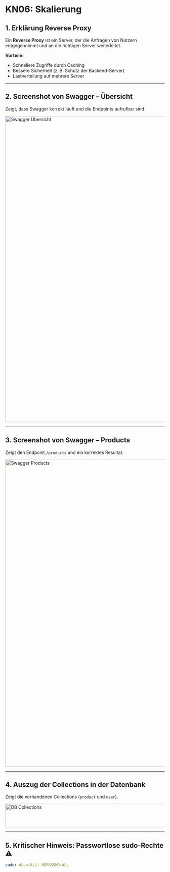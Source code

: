 # KN06: Skalierung

## 1. Erklärung Reverse Proxy
Ein **Reverse Proxy** ist ein Server, der die Anfragen von Nutzern entgegennimmt und an die richtigen Server weiterleitet.  

**Vorteile:**
- Schnellere Zugriffe durch Caching  
- Bessere Sicherheit (z. B. Schutz der Backend-Server)  
- Lastverteilung auf mehrere Server

---

## 2. Screenshot von Swagger – Übersicht
Zeigt, dass Swagger korrekt läuft und die Endpoints aufrufbar sind.

<img width="1903" height="967" alt="Swagger Übersicht" src="https://github.com/user-attachments/assets/d4b6e5b2-9fef-44a4-a74d-17b1733399fe" />

---

## 3. Screenshot von Swagger – Products
Zeigt den Endpoint `/products` und ein korrektes Resultat.

<img width="1900" height="970" alt="Swagger Products" src="https://github.com/user-attachments/assets/3643c421-57e1-4754-8706-3d108db601ef" />

---

## 4. Auszug der Collections in der Datenbank
Zeigt die vorhandenen Collections (`product` und `user`).

<img width="756" height="74" alt="DB Collections" src="https://github.com/user-attachments/assets/277a8981-35c3-44fe-ad18-57f157fdf02c" />

---

## 5. Kritischer Hinweis: Passwortlose sudo-Rechte ⚠️
```yaml
sudo: ALL=(ALL) NOPASSWD:ALL

